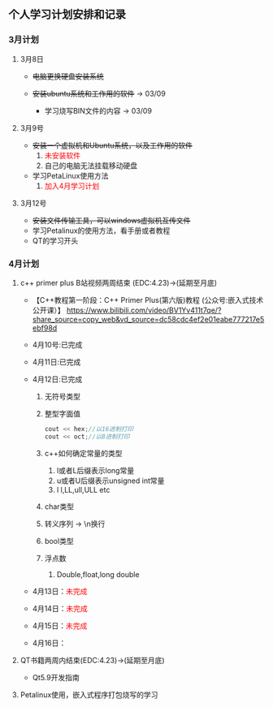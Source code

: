 ## 个人学习计划安排和记录
### 3月计划
1. 3月8日	

   - ~~电脑更换硬盘安装系统~~
   - ~~安装ubuntu系统和工作用的软件~~ -> 03/09

     - 学习烧写BIN文件的内容 -> 03/09
2. 3月9号

     - ~~安装一个虚拟机和Ubuntu系统，以及工作用的软件~~ 
          1. <font color="Red">未安装软件</font>
          2. 自己的电脑无法挂载移动硬盘
     - 学习PetaLinux使用方法
          1. <font color="red">加入4月学习计划</font>
3. 3月12号
     - ~~安装文件传输工具，可以windows虚拟机互传文件~~
     - 学习Petalinux的使用方法，看手册或者教程
     - QT的学习开头
### 4月计划
1. c++ primer plus B站视频两周结束 (EDC:4.23)->(延期至月底)
     - 【C++教程第一阶段：C++ Primer Plus(第六版)教程 (公众号:嵌入式技术公开课）】 https://www.bilibili.com/video/BV1Yv411t7qe/?share_source=copy_web&vd_source=dc58cdc4ef2e01eabe777217e5ebf98d
     
     - 4月10号:已完成
     
     - 4月11日:已完成
     
     - 4月12日:已完成
       1. 无符号类型
       
       2. 整型字面值
       
          ```c p p
          cout << hex;//以16进制打印
          cout << oct;//以8进制打印
          ```
       
       3. c++如何确定常量的类型
       
          1. l或者L后缀表示long常量
          2. u或者U后缀表示unsigned int常量
          3. l l,LL,ull,ULL etc
       
       4. char类型
       
       5. 转义序列 -> \n换行
       
       6. bool类型
       
       7. 浮点数
       
          1. Double,float,long double
       
     - 4月13日：<font color="red">未完成</font>
       
     - 4月14日：<font color="red">未完成</font>
       
     - 4月15日：<font color="red">未完成</font>
       
     - 4月16日：
     
2. QT书籍两周内结束(EDC:4.23)->(延期至月底)
     - Qt5.9开发指南
     
3. Petalinux使用，嵌入式程序打包烧写的学习

   
